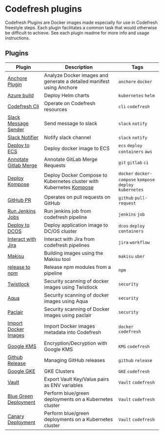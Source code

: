 # Codefresh plugins 

Codefresh Plugins are Docker images made especially for use in Codefresh freestyle steps. Each plugin facilitates a common task that would otherwise be difficult to achieve.
See each plugin readme for more info and usage instructions.

## Plugins

| Plugin|  Description| Tags|
| --- | --- |  --- |
| [Anchore Plugin](https://github.com/codefresh-plugins/anchore-plugin) | Analyze Docker images and generate a detailed manifest using Anchore| `anchore` `docker`|
| [Azure build](https://github.com/codefresh-plugins/azure-build-plugin) | Deploy Helm charts | `kubernetes` `helm`|
| [Codefresh Cli](https://github.com/codefresh-plugins/cli) | Operate on Codefresh resources | `cli` `codefresh`|
| [Slack Message Sender](https://github.com/codefresh-plugins/slack-message-sender)| Send message to slack| `slack` `notify`|
| [Slack Notifier](https://github.com/codefresh-plugins/slack-notifier)| Notify slack channel| `slack` `notify`|
| [Deploy to ECS](https://github.com/codefresh-plugins/ecs-deploy)| Deploy docker image to ECS| `ecs` `deploy` `containers` `aws`                         |
| [Annotate Gitlab Merge](https://github.com/codefresh-plugins/cf-gitlab-mr-annotate) | Annotate GitLab Merge Requests | `git` `gitlab` `ci`   |
| [Deploy Kompose](https://github.com/codefresh-plugins/cf-kompose-plugin)| Deploy Docker Compose to Kubernetes cluster with Kubernetes [Kompose](http://kompose.io) | `docker` `docker-compose` `kompose` `deploy` `kubernetes` |
| [GitHub PR](https://github.com/codefresh-plugins/github-pr-plugin)| Operates on pull requests on GitHub | `github` `pull-request` |
| [Run Jenkins Jobs](https://github.com/codefresh-plugins/cf-run-jenkins-jobs)| Run jenkins job from codefresh pipeline| `jenkins` `job`|
| [Deploy to DCOS](https://github.com/codefresh-plugins/cf-deploy-dcos) | Deploy application image to DC/OS cluster | `dcos` `deploy` `containers` |
| [Interact with Jira](https://github.com/codefresh-plugins/jira-cli-docker) | Interact with Jira from codefresh pipelines| `jira` `workflow`|
| [Makisu](https://github.com/codefresh-plugins/cfstep-makisu) | Building images using the Makisu tool | `makisu` `uber`|
| [release to npm](https://github.com/codefresh-plugins/npm-publish) | Release npm modules from a pipeline | `npm` |
| [Twistlock](https://github.com/codefresh-plugins/cfstep-twistlock) | Security scanning of docker images using Twistlock | `security` |
| [Aqua](https://github.com/codefresh-plugins/cfstep-aqua) | Security scanning of docker images using Aqua | `security` |
| [Paclair](https://github.com/codefresh-plugins/cfstep-paclair) |  Security scanning of Docker images using paclair | `security` |
| [Import Docker Images](https://github.com/codefresh-plugins/import-docker-images) | Import Docker images metadata into Codefresh| `docker` `codefresh`|
| [Google KMS](https://github.com/codefresh-plugins/google-kms) | Encryption/Decryption with Google KMS| `KMS` `codefresh`|
| [Github Release](https://github.com/codefresh-plugins/cfstep-github-release) | Managing GitHub releases | `github` `release`|
| [Google GKE](https://github.com/codefresh-plugins/plugin-gke) | GKE Clusters | `GKE` `codefresh`|
| [Vault](https://github.com/codefresh-plugins/cf-vault-plugin) | Export Vault Key/Value pairs as ENV variables | `Vault` `codefresh`|
| [Blue Green Deployment](https://github.com/codefresh-plugins/k8s-blue-green-deployment) | Perform blue/green deployments on a Kubernetes cluster| `Vault` `codefresh`|
| [Canary Deployment](https://github.com/codefresh-plugins/k8s-canary-deployment) | Perform blue/green deployments on a Kubernetes cluster| `Vault` `codefresh`|

